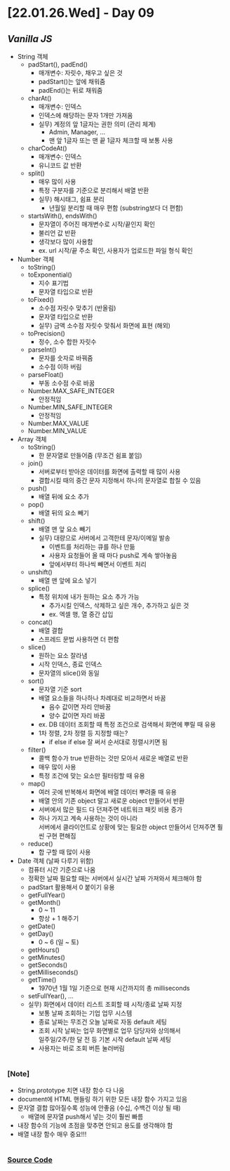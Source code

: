 # [22.01.26.Wed] - Day 09

## _Vanilla JS_

- String 객체
  - padStart(), padEnd()
    - 매개변수: 자릿수, 채우고 싶은 것
    - padStart()는 앞에 채워줌
    - padEnd()는 뒤로 채워줌
  - charAt()
    - 매개변수: 인덱스
    - 인덱스에 해당하는 문자 1개만 가져옴
    - 실무) 계정의 앞 1글자는 권한 의미 (관리 체계)
      - Admin, Manager, ...
      - 맨 앞 1글자 또는 맨 끝 1글자 체크할 때 보통 사용
  - charCodeAt()
    - 매개변수: 인덱스
    - 유니코드 값 반환
  - split()
    - 매우 많이 사용
    - 특정 구분자를 기준으로 분리해서 배열 반환
    - 실무) 해시태그, 쉼표 분리
      - 년월일 분리할 때 매우 편함 (substring보다 더 편함)
  - startsWith(), endsWith()
    - 문자열이 주어진 매개변수로 시작/끝인지 확인
    - 불리언 값 반환
    - 생각보다 많이 사용함
    - ex. url 시작/끝 주소 확인, 사용자가 업로드한 파일 형식 확인
- Number 객체
  - toString()
  - toExponential()
    - 지수 표기법
    - 문자열 타입으로 반환
  - toFixed()
    - 소수점 자릿수 맞추기 (반올림)
    - 문자열 타입으로 반환
    - 실무) 금액 소수점 자릿수 맞춰서 화면에 표현 (해외)
  - toPrecision()
    - 정수, 소수 합한 자릿수
  - parseInt()
    - 문자를 숫자로 바꿔줌
    - 소수점 이하 버림
  - parseFloat()
    - 부동 소수점 수로 바꿈
  - Number.MAX_SAFE_INTEGER
    - 안정적임
  - Number.MIN_SAFE_INTEGER
    - 안정적임
  - Number.MAX_VALUE
  - Number.MIN_VALUE
- Array 객체
  - toString()
    - 한 문자열로 만들어줌 (무조건 쉼표 붙임)
  - join()
    - 서버로부터 받아온 데이터를 화면에 출력할 때 많이 사용
    - 결합시킬 때의 중간 문자 지정해서 하나의 문자열로 합칠 수 있음
  - push()
    - 배열 뒤에 요소 추가
  - pop()
    - 배열 뒤의 요소 빼기
  - shift()
    - 배열 맨 앞 요소 빼기
    - 실무) 대량으로 서버에서 고객한테 문자/이메일 발송
      - 이벤트를 처리하는 큐를 하나 만듦
      - 사용자 요청들어 올 때 마다 push로 계속 쌓아놓음
      - 앞에서부터 하나씩 빼면서 이벤트 처리
  - unshift()
    - 배열 맨 앞에 요소 넣기
  - splice()
    - 특정 위치에 내가 원하는 요소 추가 가능
      - 추가시킬 인덱스, 삭제하고 싶은 개수, 추가하고 싶은 것
      - ex. 엑셀 행, 열 중간 삽입
  - concat()
    - 배열 결합
    - 스프레드 문법 사용하면 더 편함
  - slice()
    - 원하는 요소 잘라냄
    - 시작 인덱스, 종료 인덱스
    - 문자열의 slice()와 동일
  - sort()
    - 문자열 기준 sort
    - 배열 요소들을 하나하나 차례대로 비교하면서 바꿈
      - 음수 값이면 자리 안바꿈
      - 양수 값이면 자리 바꿈
    - ex. DB 데이터 조회할 때 특정 조건으로 검색해서 화면에 뿌릴 때 유용
    - 1차 정렬, 2차 정렬 등 지정할 때는?
      - if else if else 잘 써서 순서대로 정렬시키면 됨
  - filter()
    - 콜백 함수가 true 반환하는 것만 모아서 새로운 배열로 반환
    - 매우 많이 사용
    - 특정 조건에 맞는 요소만 필터링할 때 유용
  - map()
    - 여러 곳에 반복해서 화면에 배열 데이터 뿌려줄 때 유용
    - 배열 안의 기존 object 말고 새로운 object 만들어서 반환
    - 서버에서 많은 필드 다 던져주면 네트워크 패킷 비용 증가
    - 하나 가지고 계속 사용하는 것이 아니라 <br/>
      서버에서 클라이언트로 상황에 맞는 필요한 object 만들어서 던져주면 훨씬 구현 편해짐
  - reduce()
    - 합 구할 때 많이 사용
- Date 객체 (날짜 다루기 위함)
  - 컴퓨터 시간 기준으로 나옴
  - 정확한 날짜 필요할 때는 서버에서 실시간 날짜 가져와서 체크해야 함
  - padStart 활용해서 0 붙이기 유용
  - getFullYear()
  - getMonth()
    - 0 ~ 11
    - 항상 + 1 해주기
  - getDate()
  - getDay()
    - 0 ~ 6 (일 ~ 토)
  - getHours()
  - getMinutes()
  - getSeconds()
  - getMilliseconds()
  - getTime()
    - 1970년 1월 1일 기준으로 현재 시간까지의 총 milliseconds
  - setFullYear(), ...
  - 실무) 화면에서 데이터 리스트 조회할 때 시작/종료 날짜 지정
    - 보통 날짜 조회하는 기업 업무 시스템
    - 종료 날짜는 무조건 오늘 날짜로 자동 default 세팅
    - 조회 시작 날짜는 업무 화면별로 업무 담당자와 상의해서 <br/>
      일주일/2주/한 달 전 등 기본 시작 default 날짜 세팅
    - 사용자는 바로 조회 버튼 눌러버림

#

### [Note]

- String.prototype 치면 내장 함수 다 나옴
- document에 HTML 핸들링 하기 위한 모든 내장 함수 가지고 있음
- 문자열 결합 많아질수록 성능에 안좋음 (수십, 수백건 이상 될 때)
  - 배열에 문자열 push해서 넣는 것이 훨씬 빠름
- 내장 함수의 기능에 초점을 맞추면 안되고 용도를 생각해야 함
- 배열 내장 함수 매우 중요!!!

#

### [Source Code](https://github.com/ding-co/developer-dignity/tree/main/boot-camp/practice/January/day09)
